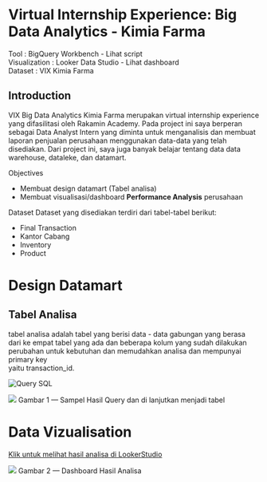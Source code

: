 
# Virtual Internship Experience: Big Data Analytics - Kimia Farma

Tool : BigQuery Workbench - Lihat script <br>
Visualization : Looker Data Studio - Lihat dashboard <br>
Dataset : VIX Kimia Farma


## Introduction

VIX Big Data Analytics Kimia Farma merupakan virtual internship experience yang difasilitasi oleh Rakamin Academy. Pada project ini saya berperan sebagai Data Analyst Intern yang diminta untuk menganalisis dan membuat laporan penjualan perusahaan menggunakan data-data yang telah disediakan. Dari project ini, saya juga banyak belajar tentang data data warehouse, dataleke, dan datamart.


Objectives

- Membuat design datamart (Tabel analisa)
- Membuat visualisasi/dashboard **Performance Analysis** perusahaan

Dataset
Dataset yang disediakan terdiri dari tabel-tabel berikut:

- Final Transaction
- Kantor Cabang
- Inventory
- Product

# Design Datamart

## Tabel Analisa 

tabel analisa adalah tabel yang berisi data - data gabungan yang berasa dari ke empat tabel yang ada  dan beberapa kolum yang sudah dilakukan perubahan untuk kebutuhan dan memudahkan analisa dan mempunyai primary key <br>
yaitu transaction_id.</p>
![][Klik Untuk melihat Query]

[Klik Untuk melihat Query]:http://localhost:8888/lab/tree/Desktop/Screenshot%202024-03-02%20at%2000.06.17.png "Query SQL"

![](http://localhost:8888/lab/tree/Desktop/Screenshot%202024-03-02%20at%2000.12.50.png)
                                Gambar 1 — Sampel Hasil Query dan di lanjutkan menjadi tabel
                                
# Data Vizualisation
[Klik untuk melihat hasil analisa di LookerStudio](https://lookerstudio.google.com/reporting/b4c9f280-8d2a-4510-bf21-c6ee7d5120e6)

![](http://localhost:8888/lab/tree/Desktop/Screenshot%202024-03-02%20at%2000.18.43.png)
                                Gambar 2 — Dashboard Hasil Analisa
